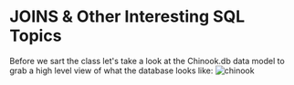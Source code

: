 # JOINS & Other Interesting SQL Topics
Before we sart the class let's take a look at the Chinook.db data model to grab a high level view of what the database looks like:
![chinook](https://schemaspy.org/sample/diagrams/summary/relationships.real.compact.png)

